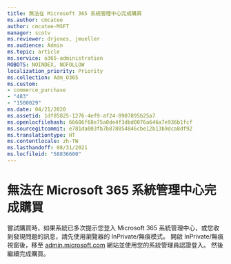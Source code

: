 ```yaml
---
title: 無法在 Microsoft 365 系統管理中心完成購買
ms.author: cmcatee
author: cmcatee-MSFT
manager: scotv
ms.reviewer: drjones, jmueller
ms.audience: Admin
ms.topic: article
ms.service: o365-administration
ROBOTS: NOINDEX, NOFOLLOW
localization_priority: Priority
ms.collection: Adm_O365
ms.custom:
- commerce_purchase
- "483"
- "1500029"
ms.date: 04/21/2020
ms.assetid: 1df85825-1276-4ef9-af24-0907895b25a7
ms.openlocfilehash: 66686f68e75a8de4f3dbd0076a646a7e936b1fcf
ms.sourcegitcommit: e781da003fb7b878854846cbe12b13b9dca8df92
ms.translationtype: HT
ms.contentlocale: zh-TW
ms.lasthandoff: 08/31/2021
ms.locfileid: "58836600"
---
```

# <a name="trouble-completing-a-purchase-in-the-microsoft-365-admin-center"></a>無法在 Microsoft 365 系統管理中心完成購買

嘗試購買時，如果系統已多次提示您登入 Microsoft 365 系統管理中心，或您收到發現問題的訊息，請先使用瀏覽器的 InPrivate/無痕模式。 開啟 InPrivate/無痕視窗後，移至 [admin.microsoft.com](https://admin.microsoft.com) 網站並使用您的系統管理員認證登入。 然後繼續完成購買。